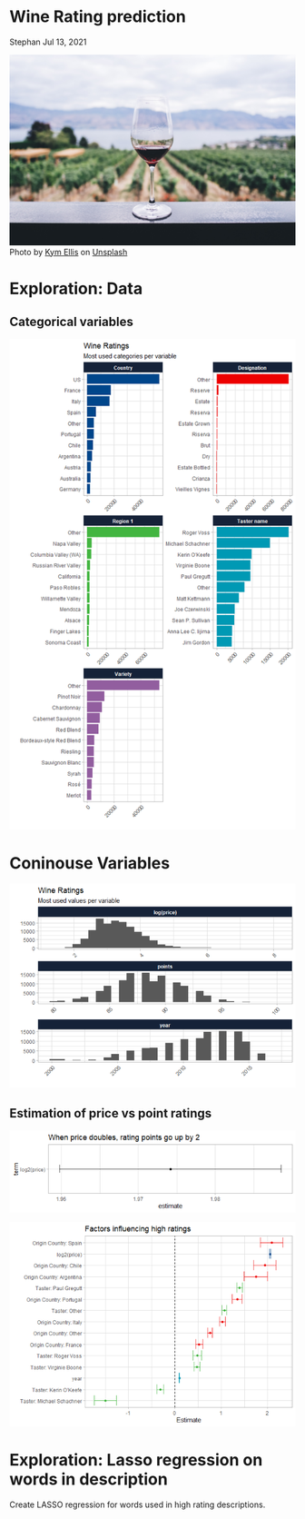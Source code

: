 Wine Rating prediction
================
Stephan
Jul 13, 2021

![Vineyard](pics/kym-ellis-aF1NPSnDQLw-unsplash.jpg) Photo by
<a href="https://unsplash.com/@kymellis?utm_source=unsplash&utm_medium=referral&utm_content=creditCopyText">Kym
Ellis</a> on
<a href="https://unsplash.com/s/photos/vineyard?utm_source=unsplash&utm_medium=referral&utm_content=creditCopyText">Unsplash</a>

# Exploration: Data

## Categorical variables

![](README_files/figure-gfm/unnamed-chunk-2-1.png)<!-- -->

# Coninouse Variables

![](README_files/figure-gfm/unnamed-chunk-3-1.png)<!-- -->

## Estimation of price vs point ratings

![](README_files/figure-gfm/unnamed-chunk-4-1.png)<!-- -->

![](README_files/figure-gfm/unnamed-chunk-5-1.png)<!-- -->

# Exploration: Lasso regression on words in description

Create LASSO regression for words used in high rating descriptions.
